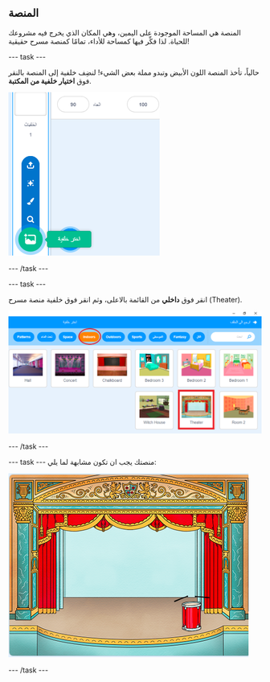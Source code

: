 ## المنصة

المنصة هي المساحة الموجودة على اليمين، وهي المكان الذي يخرج فيه مشروعك للحياة. لذا فكِّر فيها كمساحة للأداء، تمامًا كمنصة مسرح حقيقية!

--- task ---

حالياً، تأخذ المنصة اللون الأبيض وتبدو مملة بعض الشيء! لنضِف خلفية إلى المنصة بالنقر فوق **اختيار خلفية من المكتبة**.

![لقطة الشاشة](images/band-stage-choose.png) 

--- /task ---

--- task ---

انقر فوق **داخلي** من القائمة بالاعلى، وثم انقر فوق خلفية منصة مسرح (Theater).

![لقطة الشاشة](images/band-backdrop.png) 

--- /task ---

--- task ---
منصتك يجب ان تكون مشابهة لما يلي:

![لقطة الشاشة](images/band-stage.png) 

--- /task ---